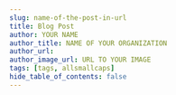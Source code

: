 ```yaml
---
slug: name-of-the-post-in-url
title: Blog Post
author: YOUR NAME
author_title: NAME OF YOUR ORGANIZATION
author_url:
author_image_url: URL TO YOUR IMAGE
tags: [tags, allsmallcaps]
hide_table_of_contents: false
---
```



